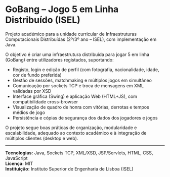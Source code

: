 # GoBang – Jogo 5 em Linha Distribuído (ISEL)

Projeto académico para a unidade curricular de Infraestruturas Computacionais Distribuídas (2º/3º ano – ISEL), com implementação em Java.

O objetivo é criar uma infraestrutura distribuída para jogar 5 em linha (GoBang) entre utilizadores registados, suportando:
- Registo, login e edição de perfil (com fotografia, nacionalidade, idade, cor de fundo preferida)
- Gestão de sessões, matchmaking e múltiplos jogos em simultâneo
- Comunicação por sockets TCP e troca de mensagens em XML validadas por XSD
- Interface gráfica (Swing) e aplicação Web (HTML+JS), com compatibilidade cross-browser
- Visualização de quadro de honra com vitórias, derrotas e tempos médios de jogo
- Persistência e cópias de segurança dos dados dos jogadores e jogos

O projeto segue boas práticas de organização, modularidade e escalabilidade, adequado ao contexto académico e à integração de múltiplos clientes (desktop e web).

---

**Tecnologias:** Java, Sockets TCP, XML/XSD, JSP/Servlets, HTML, CSS, JavaScript  
**Licença:** MIT  
**Instituição:** Instituto Superior de Engenharia de Lisboa (ISEL)
